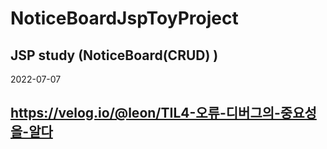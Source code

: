 # NoticeBoardJspToyProject
JSP study (NoticeBoard(CRUD) )
------------
2022-07-07

https://velog.io/@leon/TIL4-오류-디버그의-중요성을-알다
-----------
